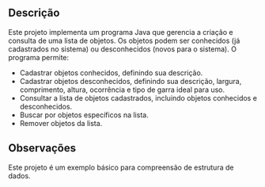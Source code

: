 ## Descrição

Este projeto implementa um programa Java que gerencia a criação e consulta de uma lista de objetos. Os objetos podem ser conhecidos (já cadastrados no sistema) ou desconhecidos (novos para o sistema). O programa permite:

* Cadastrar objetos conhecidos, definindo sua descrição.
* Cadastrar objetos desconhecidos, definindo sua descrição, largura, comprimento, altura, ocorrência e tipo de garra ideal para uso.
* Consultar a lista de objetos cadastrados, incluindo objetos conhecidos e desconhecidos.
* Buscar por objetos específicos na lista.
* Remover objetos da lista.

## Observações

Este projeto é um exemplo básico para compreensão de estrutura de dados.
